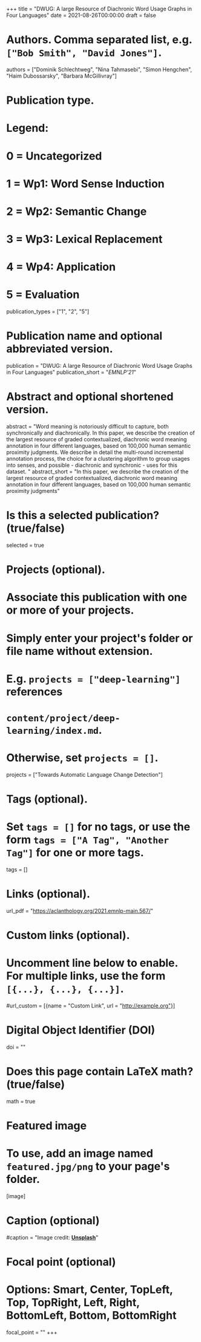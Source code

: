 +++
title = "DWUG: A large Resource of Diachronic Word Usage Graphs in Four Languages"
date = 2021-08-26T00:00:00
draft = false

# Authors. Comma separated list, e.g. `["Bob Smith", "David Jones"]`.
authors = ["Dominik Schlechtweg", "Nina Tahmasebi", "Simon Hengchen", "Haim Dubossarsky", "Barbara McGillivray"]

# Publication type.
# Legend:
# 0 = Uncategorized
# 1 = Wp1: Word Sense Induction
# 2 = Wp2: Semantic Change
# 3 = Wp3: Lexical Replacement
# 4 = Wp4: Application
# 5 = Evaluation
publication_types = ["1", "2", "5"]

# Publication name and optional abbreviated version.
publication = "DWUG: A large Resource of Diachronic Word Usage Graphs in Four Languages"
publication_short = "*EMNLP'21*"

# Abstract and optional shortened version.
abstract = "Word meaning is notoriously difficult to capture, both synchronically and diachronically. In this paper, we describe the creation of the largest resource of graded contextualized, diachronic word meaning annotation in four different languages, based on 100,000 human semantic proximity judgments. We describe in detail the multi-round incremental annotation process, the choice for a clustering algorithm to group usages into senses, and possible - diachronic and synchronic - uses for this dataset. "
abstract_short = "In this paper, we describe the creation of the largest resource of graded contextualized, diachronic word meaning annotation in four different languages, based on 100,000 human semantic proximity judgments"

# Is this a selected publication? (true/false)
selected = true

# Projects (optional).
#   Associate this publication with one or more of your projects.
#   Simply enter your project's folder or file name without extension.
#   E.g. `projects = ["deep-learning"]` references 
#   `content/project/deep-learning/index.md`.
#   Otherwise, set `projects = []`.
projects = ["Towards Automatic Language Change Detection"]

# Tags (optional).
#   Set `tags = []` for no tags, or use the form `tags = ["A Tag", "Another Tag"]` for one or more tags.
tags = []

# Links (optional).
url_pdf = "https://aclanthology.org/2021.emnlp-main.567/"

# Custom links (optional).
#   Uncomment line below to enable. For multiple links, use the form `[{...}, {...}, {...}]`.
#url_custom = [{name = "Custom Link", url = "http://example.org"}]

# Digital Object Identifier (DOI)
doi = ""

# Does this page contain LaTeX math? (true/false)
math = true

# Featured image
# To use, add an image named `featured.jpg/png` to your page's folder. 
[image]
  # Caption (optional)
  #caption = "Image credit: [**Unsplash**](https://unsplash.com/photos/pLCdAaMFLTE)"

  # Focal point (optional)
  # Options: Smart, Center, TopLeft, Top, TopRight, Left, Right, BottomLeft, Bottom, BottomRight
  focal_point = ""
+++

